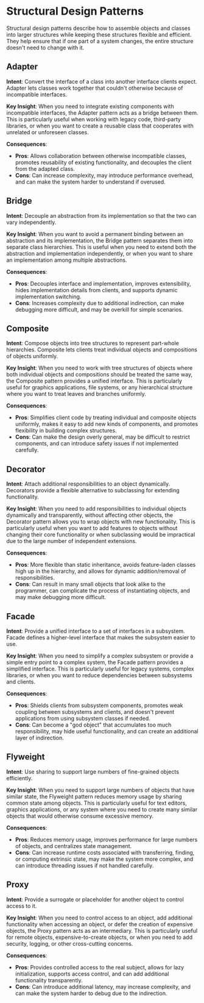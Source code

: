 # Structural Design Patterns

Structural design patterns describe how to assemble objects and classes into larger structures while keeping these structures flexible and efficient. They help ensure that if one part of a system changes, the entire structure doesn't need to change with it.

## Adapter

**Intent**: Convert the interface of a class into another interface clients expect. Adapter lets classes work together that couldn't otherwise because of incompatible interfaces.

**Key Insight**: When you need to integrate existing components with incompatible interfaces, the Adapter pattern acts as a bridge between them. This is particularly useful when working with legacy code, third-party libraries, or when you want to create a reusable class that cooperates with unrelated or unforeseen classes.

**Consequences**:
- **Pros**: Allows collaboration between otherwise incompatible classes, promotes reusability of existing functionality, and decouples the client from the adapted class.
- **Cons**: Can increase complexity, may introduce performance overhead, and can make the system harder to understand if overused.

## Bridge

**Intent**: Decouple an abstraction from its implementation so that the two can vary independently.

**Key Insight**: When you want to avoid a permanent binding between an abstraction and its implementation, the Bridge pattern separates them into separate class hierarchies. This is useful when you need to extend both the abstraction and implementation independently, or when you want to share an implementation among multiple abstractions.

**Consequences**:
- **Pros**: Decouples interface and implementation, improves extensibility, hides implementation details from clients, and supports dynamic implementation switching.
- **Cons**: Increases complexity due to additional indirection, can make debugging more difficult, and may be overkill for simple scenarios.

## Composite

**Intent**: Compose objects into tree structures to represent part-whole hierarchies. Composite lets clients treat individual objects and compositions of objects uniformly.

**Key Insight**: When you need to work with tree structures of objects where both individual objects and compositions should be treated the same way, the Composite pattern provides a unified interface. This is particularly useful for graphics applications, file systems, or any hierarchical structure where you want to treat leaves and branches uniformly.

**Consequences**:
- **Pros**: Simplifies client code by treating individual and composite objects uniformly, makes it easy to add new kinds of components, and promotes flexibility in building complex structures.
- **Cons**: Can make the design overly general, may be difficult to restrict components, and can introduce safety issues if not implemented carefully.

## Decorator

**Intent**: Attach additional responsibilities to an object dynamically. Decorators provide a flexible alternative to subclassing for extending functionality.

**Key Insight**: When you need to add responsibilities to individual objects dynamically and transparently, without affecting other objects, the Decorator pattern allows you to wrap objects with new functionality. This is particularly useful when you want to add features to objects without changing their core functionality or when subclassing would be impractical due to the large number of independent extensions.

**Consequences**:
- **Pros**: More flexible than static inheritance, avoids feature-laden classes high up in the hierarchy, and allows for dynamic addition/removal of responsibilities.
- **Cons**: Can result in many small objects that look alike to the programmer, can complicate the process of instantiating objects, and may make debugging more difficult.

## Facade

**Intent**: Provide a unified interface to a set of interfaces in a subsystem. Facade defines a higher-level interface that makes the subsystem easier to use.

**Key Insight**: When you need to simplify a complex subsystem or provide a simple entry point to a complex system, the Facade pattern provides a simplified interface. This is particularly useful for legacy systems, complex libraries, or when you want to reduce dependencies between subsystems and clients.

**Consequences**:
- **Pros**: Shields clients from subsystem components, promotes weak coupling between subsystems and clients, and doesn't prevent applications from using subsystem classes if needed.
- **Cons**: Can become a "god object" that accumulates too much responsibility, may hide useful functionality, and can create an additional layer of indirection.

## Flyweight

**Intent**: Use sharing to support large numbers of fine-grained objects efficiently.

**Key Insight**: When you need to support large numbers of objects that have similar state, the Flyweight pattern reduces memory usage by sharing common state among objects. This is particularly useful for text editors, graphics applications, or any system where you need to create many similar objects that would otherwise consume excessive memory.

**Consequences**:
- **Pros**: Reduces memory usage, improves performance for large numbers of objects, and centralizes state management.
- **Cons**: Can increase runtime costs associated with transferring, finding, or computing extrinsic state, may make the system more complex, and can introduce threading issues if not handled carefully.

## Proxy

**Intent**: Provide a surrogate or placeholder for another object to control access to it.

**Key Insight**: When you need to control access to an object, add additional functionality when accessing an object, or defer the creation of expensive objects, the Proxy pattern acts as an intermediary. This is particularly useful for remote objects, expensive-to-create objects, or when you need to add security, logging, or other cross-cutting concerns.

**Consequences**:
- **Pros**: Provides controlled access to the real subject, allows for lazy initialization, supports access control, and can add additional functionality transparently.
- **Cons**: Can introduce additional latency, may increase complexity, and can make the system harder to debug due to the indirection.